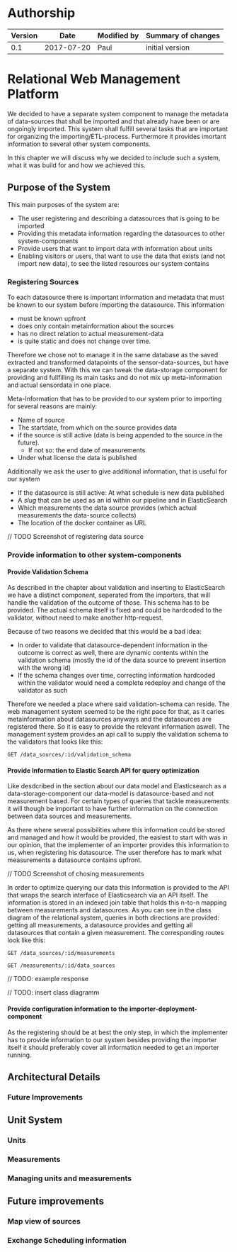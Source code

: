 # Authorship

|Version|Date|Modified by|Summary of changes|
|-------|----|-----------|------------------|
|  0.1  | 2017-07-20 | Paul | initial version|

# Relational Web Management Platform

We decided to have a separate system component to manage the metadata of data-sources that shall be imported and that already have been or are ongoingly imported. This system shall fulfill several tasks that are important for organizing the importing/ETL-process. Furthermore it provides imortant information to several other system components. 

In this chapter we will discuss why we decided to include such a system, what it was build for and how we achieved this. 


## Purpose of the System

This main purposes of the system are: 

* The user registering and describing a datasources that is going to be imported
* Providing this metadata information regarding the datasources to other system-components 
* Provide users that want to import data with information about units
* Enabling visitors or users, that want to use the data that exists (and not import new data), to see the listed resources our system contains

### Registering Sources
To each datasource there is important information and metadata that must be known to our system before importing the datasource. This information 

* must be known upfront
* does only contain metainformation about the sources
* has no direct relation to actual measurement-data
* is quite static and does not change over time. 

Therefore we chose not to manage it in the same database as the saved extracted and transformed datapoints of the sensor-data-sources, but have a separate system. With this we can tweak the data-storage component for providing and fullfilling its main tasks and do not mix up meta-information and actual sensordata in one place.

Meta-Information that has to be provided to our system prior to importing for several reasons are mainly:

* Name of source
* The startdate, from which on the source provides data
* if the source is still active (data is being appended to the source in the future). 
  * If not so: the end date of measurements
* Under what license the data is published

Additionally we ask the user to give additional information, that is useful for our system

* If the datasource is still active: At what schedule is new data published
* A *slug* that can be used as an id within our pipeline and in ElasticSearch
* Which measurements the data source provides (which actual measurements the data-source collects)
* The location of the docker container as URL

// TODO Screenshot of registering data source

### Provide information to other system-components

#### Provide Validation Schema
As described in the chapter about validation and inserting to ElasticSearch we have a distinct component, seperated from the importers, that will handle the validation of the outcome of those. This schema has to be provided. The actual schema itself is fixed and could be hardcoded to the validator, without need to make another http-request. 

Because of two reasons we decided that this would be a bad idea:

* In order to validate that datasource-dependent information in the outcome is correct as well, there are dynamic contents within the validation schema (mostly the id of the data source to prevent insertion with the wrong id)
* If the schema changes over time, correcting information hardcoded within the validator would need a complete redeploy and change of the validator as such

Therefore we needed a place where said validation-schema can reside. The web management system seemed to be the right pace for that, as it caries metainformation about datasources anyways and the datasources are registered there. So it is easy to provide the relevant information aswell. The management system provides an api call to supply the validation schema to the validators that looks like this:

```
GET /data_sources/:id/validation_schema
```



#### Provide Information to Elastic Search API for query optimization

Like desdcribed in the section about our data model and Elasticsearch as a data-storage-component our data-model is datasource-based and not measurement based. For certain types of queries that tackle measurements it will though be important to have further information on the connection between data sources and measurements.

As there where several possibilities where this information could be stored and managed and how it would be provided, the easiest to start with was in our opinion, that the implementer of an importer provides this information to us, when registering his datasource. The user therefore has to mark what measurements a datasource contains upfront. 

// TODO Screenshot of chosing measurements

In order to optimize querying our data this information is provided to the API that wraps the search interface of Elasticsearch via an API itself. The information is stored in an indexed join table that holds this n-to-n mapping between measurements and datasources. As you can see in the class diagram of the relational system, queries in both directions are provided: getting all measurements, a datasource provides and getting all datasources that contain a given measurement. The corresponding routes look like this:

```
GET /data_sources/:id/measurements
```

```
GET /measurements/:id/data_sources
```
// TODO: example response

// TODO: insert class diagramm



#### Provide configuration information to the importer-deployment-component
As the registering should be at best the only step, in which the implementer has to provide information to our system besides providing the importer itself it should preferably cover all information needed to get an importer running. 

## Architectural Details


### Future Improvements


## Unit System

### Units 

### Measurements


### Managing units and measurements

## Future improvements

### Map view of sources

### Exchange Scheduling information


###